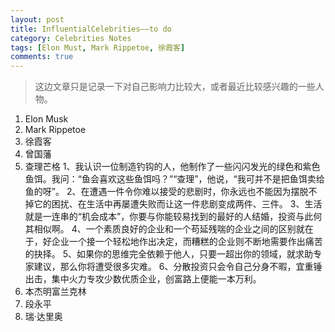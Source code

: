 ```yaml
---
layout: post
title: InfluentialCelebrities——to do
category: Celebrities Notes
tags: [Elon Must, Mark Rippetoe, 徐霞客]
comments: true
---
```


> 这边文章只是记录一下对自己影响力比较大，或者最近比较感兴趣的一些人物。

1. Elon Musk
2. Mark Rippetoe
3. 徐霞客
4. 曾国藩
5. 查理芒格
    1、我认识一位制造钓钩的人，他制作了一些闪闪发光的绿色和紫色鱼饵。我问：“鱼会喜欢这些鱼饵吗？”“查理”，他说，“我可并不是把鱼饵卖给鱼的呀”。
    2、在遭遇一件令你难以接受的悲剧时，你永远也不能因为摆脱不掉它的困扰、在生活中再屡遭失败而让这一件悲剧变成两件、三件。
    3、生活就是一连串的“机会成本”，你要与你能较易找到的最好的人结婚，投资与此何其相似啊。
    4、一个素质良好的企业和一个苟延残喘的企业之间的区别就在于，好企业一个接一个轻松地作出决定，而糟糕的企业则不断地需要作出痛苦的抉择。
    5、如果你的思维完全依赖于他人，只要一超出你的领域，就求助专家建议，那么你将遭受很多灾难。
    6、分散投资只会令自己分身不暇，宜重锤出击，集中火力专攻少数优质企业，创富路上便能一本万利。
6. 本杰明富兰克林
7. 段永平
8. 瑞·达里奥
